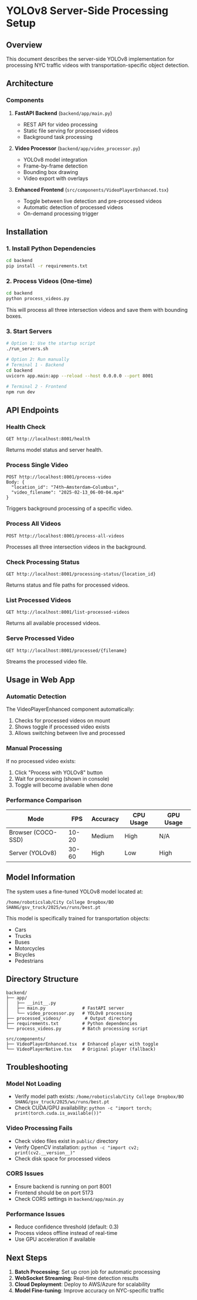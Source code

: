# YOLOv8 Server-Side Processing Setup

## Overview
This document describes the server-side YOLOv8 implementation for processing NYC traffic videos with transportation-specific object detection.

## Architecture

### Components
1. **FastAPI Backend** (`backend/app/main.py`)
   - REST API for video processing
   - Static file serving for processed videos
   - Background task processing

2. **Video Processor** (`backend/app/video_processor.py`)
   - YOLOv8 model integration
   - Frame-by-frame detection
   - Bounding box drawing
   - Video export with overlays

3. **Enhanced Frontend** (`src/components/VideoPlayerEnhanced.tsx`)
   - Toggle between live detection and pre-processed videos
   - Automatic detection of processed videos
   - On-demand processing trigger

## Installation

### 1. Install Python Dependencies
```bash
cd backend
pip install -r requirements.txt
```

### 2. Process Videos (One-time)
```bash
cd backend
python process_videos.py
```
This will process all three intersection videos and save them with bounding boxes.

### 3. Start Servers
```bash
# Option 1: Use the startup script
./run_servers.sh

# Option 2: Run manually
# Terminal 1 - Backend
cd backend
uvicorn app.main:app --reload --host 0.0.0.0 --port 8001

# Terminal 2 - Frontend
npm run dev
```

## API Endpoints

### Health Check
```
GET http://localhost:8001/health
```
Returns model status and server health.

### Process Single Video
```
POST http://localhost:8001/process-video
Body: {
  "location_id": "74th–Amsterdam–Columbus",
  "video_filename": "2025-02-13_06-00-04.mp4"
}
```
Triggers background processing of a specific video.

### Process All Videos
```
POST http://localhost:8001/process-all-videos
```
Processes all three intersection videos in the background.

### Check Processing Status
```
GET http://localhost:8001/processing-status/{location_id}
```
Returns status and file paths for processed videos.

### List Processed Videos
```
GET http://localhost:8001/list-processed-videos
```
Returns all available processed videos.

### Serve Processed Video
```
GET http://localhost:8001/processed/{filename}
```
Streams the processed video file.

## Usage in Web App

### Automatic Detection
The VideoPlayerEnhanced component automatically:
1. Checks for processed videos on mount
2. Shows toggle if processed video exists
3. Allows switching between live and processed

### Manual Processing
If no processed video exists:
1. Click "Process with YOLOv8" button
2. Wait for processing (shown in console)
3. Toggle will become available when done

### Performance Comparison

| Mode | FPS | Accuracy | CPU Usage | GPU Usage |
|------|-----|----------|-----------|-----------|
| Browser (COCO-SSD) | 10-20 | Medium | High | N/A |
| Server (YOLOv8) | 30-60 | High | Low | High |

## Model Information

The system uses a fine-tuned YOLOv8 model located at:
```
/home/roboticslab/City College Dropbox/BO SHANG/gsv_truck/2025/ws/runs/best.pt
```

This model is specifically trained for transportation objects:
- Cars
- Trucks
- Buses
- Motorcycles
- Bicycles
- Pedestrians

## Directory Structure
```
backend/
├── app/
│   ├── __init__.py
│   ├── main.py              # FastAPI server
│   └── video_processor.py   # YOLOv8 processing
├── processed_videos/         # Output directory
├── requirements.txt         # Python dependencies
└── process_videos.py        # Batch processing script

src/components/
├── VideoPlayerEnhanced.tsx  # Enhanced player with toggle
└── VideoPlayerNative.tsx    # Original player (fallback)
```

## Troubleshooting

### Model Not Loading
- Verify model path exists: `/home/roboticslab/City College Dropbox/BO SHANG/gsv_truck/2025/ws/runs/best.pt`
- Check CUDA/GPU availability: `python -c "import torch; print(torch.cuda.is_available())"`

### Video Processing Fails
- Check video files exist in `public/` directory
- Verify OpenCV installation: `python -c "import cv2; print(cv2.__version__)"`
- Check disk space for processed videos

### CORS Issues
- Ensure backend is running on port 8001
- Frontend should be on port 5173
- Check CORS settings in `backend/app/main.py`

### Performance Issues
- Reduce confidence threshold (default: 0.3)
- Process videos offline instead of real-time
- Use GPU acceleration if available

## Next Steps

1. **Batch Processing**: Set up cron job for automatic processing
2. **WebSocket Streaming**: Real-time detection results
3. **Cloud Deployment**: Deploy to AWS/Azure for scalability
4. **Model Fine-tuning**: Improve accuracy on NYC-specific traffic